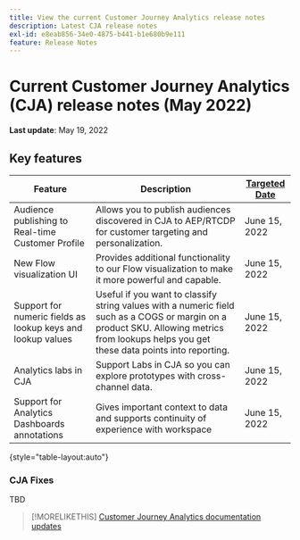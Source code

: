 ```yaml
---
title: View the current Customer Journey Analytics release notes
description: Latest CJA release notes
exl-id: e8eab856-34e0-4875-b441-b1e680b9e111
feature: Release Notes
---
```

# Current Customer Journey Analytics (CJA) release notes (May 2022)

**Last update**: May 19, 2022

## Key features

| Feature | Description | [Targeted Date](/help/release-notes/releases.md) |
| ----------- | ---------- | ----- |
| Audience publishing to Real-time Customer Profile | Allows you to publish audiences discovered in CJA to AEP/RTCDP for customer targeting and personalization. | June 15, 2022 |
| New Flow visualization UI | Provides additional functionality to our Flow visualization to make it more powerful and capable. | June 15, 2022 |
| Support for numeric fields as lookup keys and lookup values | Useful if you want to classify string values with a numeric field such as a COGS or margin on a product SKU. Allowing metrics from lookups helps you get these data points into reporting. | June 15, 2022 |
| Analytics labs in CJA | Support Labs in CJA so you can explore prototypes with cross-channel data. | June 15, 2022 |
| Support for Analytics Dashboards annotations | Gives important context to data and supports continuity of experience with workspace | June 15, 2022 |

{style="table-layout:auto"}

### CJA Fixes

TBD

>[!MORELIKETHIS]
>[Customer Journey Analytics documentation updates](/help/release-notes/doc-changes.md)
